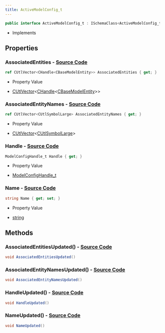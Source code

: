```yaml
---
title: ActiveModelConfig_t
---
```


```csharp
public interface ActiveModelConfig_t : ISchemaClass<ActiveModelConfig_t>, ISchemaField, ISchemaClass, INativeHandle
```

- Implements

## Properties

### **AssociatedEntities** - [Source Code](https://github.com/swiftly-solution/swiftlys2/blob/main/managed/src/SwiftlyS2.Generated/Schemas/Interfaces/ActiveModelConfig_t.cs#L20)

```csharp
ref CUtlVector<CHandle<CBaseModelEntity>> AssociatedEntities { get; }
```

- Property Value

- [CUtlVector](/docs/api/-1)<[CHandle](/docs/api/shared/natives/chandle-1)<[CBaseModelEntity](/docs/api/shared/schemadefinitions/cbasemodelentity)>>

### **AssociatedEntityNames** - [Source Code](https://github.com/swiftly-solution/swiftlys2/blob/main/managed/src/SwiftlyS2.Generated/Schemas/Interfaces/ActiveModelConfig_t.cs#L22)

```csharp
ref CUtlVector<CUtlSymbolLarge> AssociatedEntityNames { get; }
```

- Property Value

- [CUtlVector](/docs/api/-1)<[CUtlSymbolLarge](/docs/api/shared/natives/cutlsymbollarge)>

### **Handle** - [Source Code](https://github.com/swiftly-solution/swiftlys2/blob/main/managed/src/SwiftlyS2.Generated/Schemas/Interfaces/ActiveModelConfig_t.cs#L16)

```csharp
ModelConfigHandle_t Handle { get; }
```

- Property Value

- [ModelConfigHandle_t](/docs/api/shared/schemadefinitions/modelconfighandle_t)

### **Name** - [Source Code](https://github.com/swiftly-solution/swiftlys2/blob/main/managed/src/SwiftlyS2.Generated/Schemas/Interfaces/ActiveModelConfig_t.cs#L18)

```csharp
string Name { get; set; }
```

- Property Value

- [string](https://learn.microsoft.com/dotnet/api/system.string)

## Methods

### **AssociatedEntitiesUpdated()** - [Source Code](https://github.com/swiftly-solution/swiftlys2/blob/main/managed/src/SwiftlyS2.Generated/Schemas/Interfaces/ActiveModelConfig_t.cs#L26)

```csharp
void AssociatedEntitiesUpdated()
```

### **AssociatedEntityNamesUpdated()** - [Source Code](https://github.com/swiftly-solution/swiftlys2/blob/main/managed/src/SwiftlyS2.Generated/Schemas/Interfaces/ActiveModelConfig_t.cs#L27)

```csharp
void AssociatedEntityNamesUpdated()
```

### **HandleUpdated()** - [Source Code](https://github.com/swiftly-solution/swiftlys2/blob/main/managed/src/SwiftlyS2.Generated/Schemas/Interfaces/ActiveModelConfig_t.cs#L24)

```csharp
void HandleUpdated()
```

### **NameUpdated()** - [Source Code](https://github.com/swiftly-solution/swiftlys2/blob/main/managed/src/SwiftlyS2.Generated/Schemas/Interfaces/ActiveModelConfig_t.cs#L25)

```csharp
void NameUpdated()
```

